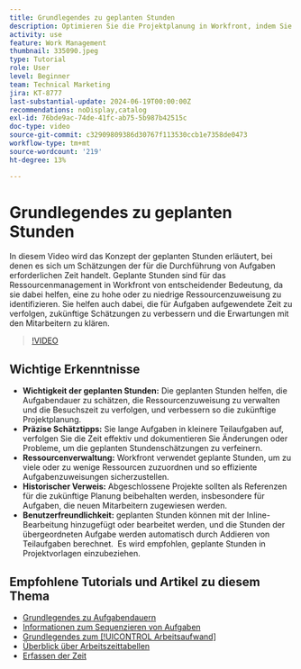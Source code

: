 ```yaml
---
title: Grundlegendes zu geplanten Stunden
description: Optimieren Sie die Projektplanung in Workfront, indem Sie geplante Stunden nutzen, um die Dauer zu schätzen, Ressourcen zu verwalten, die Zeit zu verfolgen, Verweise auf die Vergangenheit zu nutzen und Zuweisungen zu optimieren.
activity: use
feature: Work Management
thumbnail: 335090.jpeg
type: Tutorial
role: User
level: Beginner
team: Technical Marketing
jira: KT-8777
last-substantial-update: 2024-06-19T00:00:00Z
recommendations: noDisplay,catalog
exl-id: 76bde9ac-74de-41fc-ab75-5b987b42515c
doc-type: video
source-git-commit: c32909809386d30767f113530ccb1e7358de0473
workflow-type: tm+mt
source-wordcount: '219'
ht-degree: 13%

---
```


# Grundlegendes zu geplanten Stunden

In diesem Video wird das Konzept der geplanten Stunden erläutert, bei denen es sich um Schätzungen der für die Durchführung von Aufgaben erforderlichen Zeit handelt.
Geplante Stunden sind für das Ressourcenmanagement in Workfront von entscheidender Bedeutung, da sie dabei helfen, eine zu hohe oder zu niedrige Ressourcenzuweisung zu identifizieren.
Sie helfen auch dabei, die für Aufgaben aufgewendete Zeit zu verfolgen, zukünftige Schätzungen zu verbessern und die Erwartungen mit den Mitarbeitern zu klären.


>[!VIDEO](https://video.tv.adobe.com/v/335090/?quality=12&learn=on&enablevpops)


## Wichtige Erkenntnisse

* **Wichtigkeit der geplanten Stunden:** Die geplanten Stunden helfen, die Aufgabendauer zu schätzen, die Ressourcenzuweisung zu verwalten und die Besuchszeit zu verfolgen, und verbessern so die zukünftige Projektplanung. &#x200B;
* **Präzise Schätztipps:** Sie lange Aufgaben in kleinere Teilaufgaben auf, verfolgen Sie die Zeit effektiv und dokumentieren Sie Änderungen oder Probleme, um die geplanten Stundenschätzungen zu verfeinern. &#x200B;
* **Ressourcenverwaltung:** Workfront verwendet geplante Stunden, um zu viele oder zu wenige Ressourcen zuzuordnen und so effiziente Aufgabenzuweisungen sicherzustellen. &#x200B;
* **Historischer Verweis:** Abgeschlossene Projekte sollten als Referenzen für die zukünftige Planung beibehalten werden, insbesondere für Aufgaben, die neuen Mitarbeitern zugewiesen werden. &#x200B;
* **Benutzerfreundlichkeit:** geplanten Stunden können mit der Inline-Bearbeitung hinzugefügt oder bearbeitet werden, und die Stunden der übergeordneten Aufgabe werden automatisch durch Addieren von Teilaufgaben berechnet. &#x200B; Es wird empfohlen, geplante Stunden in Projektvorlagen einzubeziehen. &#x200B;


## Empfohlene Tutorials und Artikel zu diesem Thema

* [Grundlegendes zu Aufgabendauern](/help/manage-work/tasks/understand-task-durations.md)
* [Informationen zum Sequenzieren von Aufgaben](/help/manage-work/tasks/learn-to-sequence-tasks.md)
* [Grundlegendes zum [!UICONTROL Arbeitsaufwand]](/help/manage-work/tasks/understand-work-effort.md)
* [Überblick über Arbeitszeittabellen](https://experienceleague.adobe.com/de/docs/workfront/using/timesheets/details/timesheets-overview)
* [Erfassen der Zeit](https://experienceleague.adobe.com/de/docs/workfront/using/timesheets/create-and-manage-timesheets-in-adobe-workfront/log-time)
